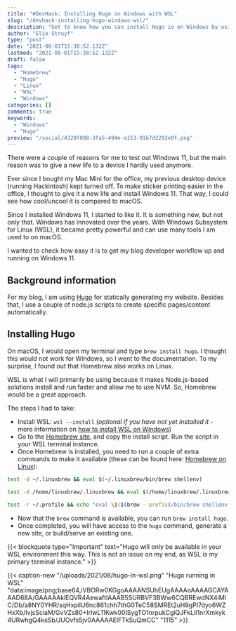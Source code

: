 ```yaml
---
title: "#DevHack: Installing Hugo on Windows with WSL"
slug: "/devhack-installing-hugo-windows-wsl/"
description: "Get to know how you can install Hugo io on Windows by using Windows Subsystem for Linux (WSL) in combination with Homebrew."
author: "Elio Struyf"
type: "post"
date: "2021-08-01T15:38:52.132Z"
lastmod: "2021-08-01T15:38:52.132Z"
draft: false
tags:
  - "Homebrew"
  - "Hugo"
  - "Linux"
  - "WSL"
  - "Windows"
categories: []
comments: true
keywords:
  - "Windows"
  - "Hugo"
preview: "/social/4320f098-3fa5-494e-a153-91b7d2293e0f.png"
---
```


There were a couple of reasons for me to test out Windows 11, but the main reason was to give a new life to a device I hardly used anymore.

Ever since I bought my Mac Mini for the office, my previous desktop device (running Hackintosh) kept turned off. To make sticker printing easier in the office, I thought to give it a new life and install Windows 11. That way, I could see how cool/uncool it is compared to macOS.

Since I installed Windows 11, I started to like it. It is something new, but not only that. Windows has innovated over the years. With Windows Subsystem for Linux (WSL), it became pretty powerful and can use many tools I am used to on macOS.

I wanted to check how easy it is to get my blog developer workflow up and running on Windows 11.

## Background information

For my blog, I am using [Hugo](https://gohugo.io/) for statically generating my website. Besides that, I use a couple of node.js scripts to create specific pages/content automatically.

## Installing Hugo

On macOS, I would open my terminal and type `brew install hugo`. I thought this would not work for Windows, so I went to the documentation. To my surprise, I found out that Homebrew also works on Linux.

WSL is what I will primarily be using because it makes Node.js-based solutions install and run faster and allow me to use NVM. So, Homebrew would be a great approach.

The steps I had to take:

- Install WSL: `wsl --install` (*optional if you have not yet installed it* - more information on [how to install WSL on Windows](https://docs.microsoft.com/en-us/windows/wsl/install-win10))
- Go to the [Homebrew site](https://brew.sh/), and copy the install script. Run the script in your WSL terminal instance.
- Once Homebrew is installed, you need to run a couple of extra commands to make it available (these can be found here: [Homebrew on Linux](https://docs.brew.sh/Homebrew-on-Linux#install)):

```bash
test -d ~/.linuxbrew && eval $(~/.linuxbrew/bin/brew shellenv)

test -d /home/linuxbrew/.linuxbrew && eval $(/home/linuxbrew/.linuxbrew/bin/brew shellenv)

test -r ~/.profile && echo "eval \$($(brew --prefix)/bin/brew shellenv)" >>~/.profile
```

- Now that the `brew` command is available, you can run `brew install hugo`.
- Once completed, you will have access to the `hugo` command, generate a new site, or build/serve an existing one.

{{< blockquote type="Important" text="Hugo will only be available in your WSL environment this way. This is not an issue on my end, as WSL is my primary terminal instance." >}}

{{< caption-new "/uploads/2021/08/hugo-in-wsl.png" "Hugo running in WSL"  "data:image/png;base64,iVBORw0KGgoAAAANSUhEUgAAAAoAAAAGCAYAAAD68A/GAAAAAklEQVR4AewaftIAAAB5SURBVF3BWw6CQBREwdNX4iMIC/Db/a8NY0YHR/sqHxpilU6nc861chh7thG0TeC58SMREt2uH9gPI7dyo6WZHxXb/IvjsSciaM/GvVZs80+IrlwL11Kwk00ISygTO1nrpukCgiQJFkLiI1nrXmkyk4URwhgQ4ksSb/JUOvfs5jv0AAAAAElFTkSuQmCC" "1115" >}}
